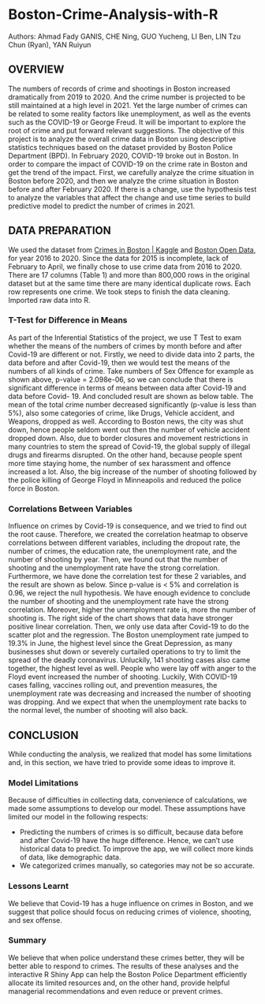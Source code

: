 # Boston-Crime-Analysis-with-R

Authors: Ahmad Fady GANIS, CHE Ning, GUO Yucheng, LI Ben, LIN Tzu Chun (Ryan), YAN Ruiyun

## OVERVIEW

The numbers of records of crime and shootings in Boston increased dramatically from 2019 to 2020. And the crime number is projected to be still maintained at a high level in 2021. Yet the large number of crimes can be related to some reality factors like unemployment, as well as the events such as the COVID-19 or George Freud. It will be important to explore the root of crime and put forward relevant suggestions.
The objective of this project is to analyze the overall crime data in Boston using descriptive statistics techniques based on the dataset provided by Boston Police Department (BPD). In February 2020, COVID-19 broke out in Boston. In order to compare the impact of COVID-19 on the crime rate in Boston and get the trend of the impact. First, we carefully analyze the crime situation in Boston before 2020, and then we analyze the crime situation in Boston before and after February 2020. If there is a change, use the hypothesis test to analyze the variables that affect the change and use time series to build predictive model to predict the number of crimes in 2021.

## DATA PREPARATION
We used the dataset from [Crimes in Boston | Kaggle](https://www.kaggle.com/AnalyzeBoston/crimes-in-boston) and [Boston Open Data](https://www.mass.gov/crime-statistics), for year 2016 to 2020. Since the data for 2015 is incomplete, lack of February to April, we finally chose to use crime data from 2016 to 2020. There are 17 columns (Table 1) and more than 800,000 rows in the original dataset but at the same time there are many identical duplicate rows. Each row represents one crime. We took steps to finish the data cleaning.
Imported raw data into R.

### T-Test for Difference in Means
As part of the Inferential Statistics of the project, we use T Test to exam whether the means of the numbers of crimes by month before and after Covid-19 are different or not. Firstly, we need to divide data into 2 parts, the data before and after Covid-19, then we would test the means of the numbers of all kinds of crime.
Take numbers of Sex Offence for example as shown above, p-value = 2.098e-06, so we can conclude that there is significant difference in terms of means between data after Covid-19 and data before Covid- 19. And concluded result are shown as below table.
The mean of the total crime number decreased significantly (p-value is less than 5%), also some categories of crime, like Drugs, Vehicle accident, and Weapons, dropped as well. According to Boston news, the city was shut down, hence people seldom went out then the number of vehicle accident dropped down. Also, due to border closures and movement restrictions in many countries to stem the spread of Covid-19, the global supply of illegal drugs and firearms disrupted. On the other hand, because people spent more time staying home, the number of sex harassment and offence increased a lot. Also, the big increase of the number of shooting followed by the police killing of George Floyd in Minneapolis and reduced the police force in Boston.

### Correlations Between Variables
Influence on crimes by Covid-19 is consequence, and we tried to find out the root cause. Therefore, we created the correlation heatmap to observe correlations between different variables, including the dropout rate, the number of crimes, the education rate, the unemployment rate, and the number of shooting by year.
Then, we found out that the number of shooting and the unemployment rate have the strong correlation. Furthermore, we have done the correlation test for these 2 variables, and the result are shown as below. Since p-value is < 5% and correlation is 0.96, we reject the null hypothesis. We have enough evidence to conclude the number of shooting and the unemployment rate have the strong correlation.
Moreover, higher the unemployment rate is, more the number of shooting is. The right side of the chart shows that data have stronger positive linear correlation. Then, we only use data after Covid-19 to do the scatter plot and the regression.
The Boston unemployment rate jumped to 19.3% in June, the highest level since the Great Depression, as many businesses shut down or severely curtailed operations to try to limit the spread of the deadly coronavirus. Unluckily, 141 shooting cases also came together, the highest level as well.
People who were lay off with anger to the Floyd event increased the number of shooting. Luckily, With COVID-19 cases falling, vaccines rolling out, and prevention measures, the unemployment rate was decreasing and increased the number of shooting was dropping. And we expect that when the unemployment rate backs to the normal level, the number of shooting will also back.

## CONCLUSION

While conducting the analysis, we realized that model has some limitations and, in this section, we have tried to provide some ideas to improve it.

### Model Limitations
Because of difficulties in collecting data, convenience of calculations, we made some assumptions to develop our model. These assumptions have limited our model in the following respects:
- Predicting the numbers of crimes is so difficult, because data before and after Covid-19 have the huge difference. Hence, we can’t use historical data to predict. To improve the app, we will collect more kinds of data, like demographic data.
- We categorized crimes manually, so categories may not be so accurate.

### Lessons Learnt
We believe that Covid-19 has a huge influence on crimes in Boston, and we suggest that police should focus on reducing crimes of violence, shooting, and sex offense.

### Summary
We believe that when police understand these crimes better, they will be better able to respond to crimes. The results of these analyses and the interactive R Shiny App can help the Boston Police Department efficiently allocate its limited resources and, on the other hand, provide helpful managerial recommendations and even reduce or prevent crimes.
